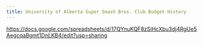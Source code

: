 ```yaml
---
title: University of Alberta Super Smash Bros. Club Budget History
---
```

https://docs.google.com/spreadsheets/d/17QYnuKQF8zSiHcXbu3dj4RgUe5AegcqaBgmt1DnLKB4/edit?usp=sharing